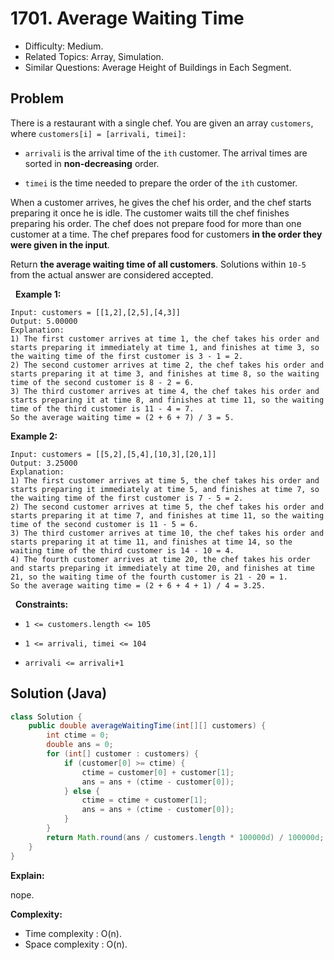 # 1701. Average Waiting Time

- Difficulty: Medium.
- Related Topics: Array, Simulation.
- Similar Questions: Average Height of Buildings in Each Segment.

## Problem

There is a restaurant with a single chef. You are given an array ```customers```, where ```customers[i] = [arrivali, timei]:```


	
- ```arrivali``` is the arrival time of the ```ith``` customer. The arrival times are sorted in **non-decreasing** order.
	
- ```timei``` is the time needed to prepare the order of the ```ith``` customer.


When a customer arrives, he gives the chef his order, and the chef starts preparing it once he is idle. The customer waits till the chef finishes preparing his order. The chef does not prepare food for more than one customer at a time. The chef prepares food for customers **in the order they were given in the input**.

Return **the **average** waiting time of all customers**. Solutions within ```10-5``` from the actual answer are considered accepted.

 
**Example 1:**

```
Input: customers = [[1,2],[2,5],[4,3]]
Output: 5.00000
Explanation:
1) The first customer arrives at time 1, the chef takes his order and starts preparing it immediately at time 1, and finishes at time 3, so the waiting time of the first customer is 3 - 1 = 2.
2) The second customer arrives at time 2, the chef takes his order and starts preparing it at time 3, and finishes at time 8, so the waiting time of the second customer is 8 - 2 = 6.
3) The third customer arrives at time 4, the chef takes his order and starts preparing it at time 8, and finishes at time 11, so the waiting time of the third customer is 11 - 4 = 7.
So the average waiting time = (2 + 6 + 7) / 3 = 5.
```

**Example 2:**

```
Input: customers = [[5,2],[5,4],[10,3],[20,1]]
Output: 3.25000
Explanation:
1) The first customer arrives at time 5, the chef takes his order and starts preparing it immediately at time 5, and finishes at time 7, so the waiting time of the first customer is 7 - 5 = 2.
2) The second customer arrives at time 5, the chef takes his order and starts preparing it at time 7, and finishes at time 11, so the waiting time of the second customer is 11 - 5 = 6.
3) The third customer arrives at time 10, the chef takes his order and starts preparing it at time 11, and finishes at time 14, so the waiting time of the third customer is 14 - 10 = 4.
4) The fourth customer arrives at time 20, the chef takes his order and starts preparing it immediately at time 20, and finishes at time 21, so the waiting time of the fourth customer is 21 - 20 = 1.
So the average waiting time = (2 + 6 + 4 + 1) / 4 = 3.25.
```

 
**Constraints:**


	
- ```1 <= customers.length <= 105```
	
- ```1 <= arrivali, timei <= 104```
	
- ```arrivali <= arrivali+1```



## Solution (Java)

```java
class Solution {
    public double averageWaitingTime(int[][] customers) {
        int ctime = 0;
        double ans = 0;
        for (int[] customer : customers) {
            if (customer[0] >= ctime) {
                ctime = customer[0] + customer[1];
                ans = ans + (ctime - customer[0]);
            } else {
                ctime = ctime + customer[1];
                ans = ans + (ctime - customer[0]);
            }
        }
        return Math.round(ans / customers.length * 100000d) / 100000d;
    }
}
```

**Explain:**

nope.

**Complexity:**

* Time complexity : O(n).
* Space complexity : O(n).

